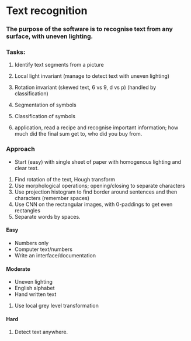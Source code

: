 # Text recognition

### The purpose of the software is to recognise text from any surface, with uneven lighting.

### Tasks:

1. Identify text segments from a picture
2. Local light invariant (manage to detect text with uneven lighting)
3. Rotation invariant (skewed text, 6 vs 9, d vs p) (handled by classification)
4. Segmentation of symbols
5. Classification of symbols

6. application, read a recipe and recognise important information; how much
did the final sum get to, who did you buy from.


### Approach

- Start (easy) with single sheet of paper with homogenous lighting and clear text.
1. Find rotation of the text, Hough transform
2. Use morphological operations; opening/closing to separate characters
3. Use projection histogram to find border around sentences and then characters
    (remember spaces)
4. Use CNN on the rectangular images, with 0-paddings to get even rectangles
5. Separate words by spaces.


#### Easy
 - Numbers only
 - Computer text/numbers
 - Write an interface/documentation

#### Moderate
 - Uneven lighting
 - English alphabet
 - Hand written text

1. Use local grey level transformation


#### Hard
1.  Detect text anywhere.
